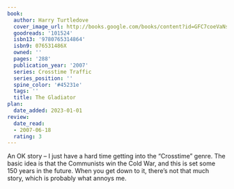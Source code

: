 ```yaml
---
book:
  author: Harry Turtledove
  cover_image_url: http://books.google.com/books/content?id=GFC7coeVaNsC&printsec=frontcover&img=1&zoom=1&edge=curl&source=gbs_api
  goodreads: '101524'
  isbn13: '9780765314864'
  isbn9: 076531486X
  owned: ''
  pages: '288'
  publication_year: '2007'
  series: Crosstime Traffic
  series_position: ''
  spine_color: '#45231e'
  tags: ''
  title: The Gladiator
plan:
  date_added: 2023-01-01
review:
  date_read:
  - 2007-06-18
  rating: 3
---
```


An OK story – I just have a hard time getting into the “Crosstime” genre. The basic idea is that the Communists win the Cold War, and this is set some 150 years in the future. When you get down to it, there’s not that much story, which is probably what annoys me.
